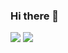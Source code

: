 ### Hi there 👋

<!--
**hasahooy/hasahooy** is a ✨ _special_ ✨ repository because its `README.md` (this file) appears on your GitHub profile.

Here are some ideas to get you started:

- 🔭 I’m currently working on ...
- 🌱 I’m currently learning ...
- 👯 I’m looking to collaborate on ...
- 🤔 I’m looking for help with ...
- 💬 Ask me about ...
- 📫 How to reach me: ...
- 😄 Pronouns: ...
- ⚡ Fun fact: ...
-->
<img src="https://capsule-render.vercel.app/api?type=shark&color=random&height=200&section=header&text=hasahooy&fontSize=30" />


<img src="https://capsule-render.vercel.app/api?type=shark&color=random&height=200&section=footer&text=&fontSize=30" />
